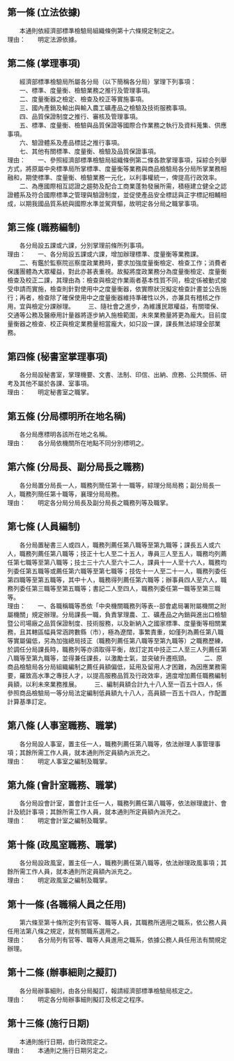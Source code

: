 第一條 (立法依據)
-----------------
　　本通則依經濟部標準檢驗局組織條例第十六條規定制定之。  
理由：　　明定法源依據。

第二條 (掌理事項)
-----------------
　　經濟部標準檢驗局所屬各分局（以下簡稱各分局）掌理下列事項：  
　　一、標準、度量衡、檢驗業務之推行及管理事項。  
　　二、度量衡器之檢定、檢查及校正等實施事項。  
　　三、國內產銷及輸出與輸入農工礦產品之檢驗及技術服務事項。  
　　四、品質保證制度之推行、審核及管理事項。  
　　五、標準、度量衡、檢驗與品質保證等國際合作業務之執行及資料蒐集、供應事項。  
　　六、驗證體系及產品標誌之推行事項。  
　　七、其他有關標準、度量衡、檢驗及品質保證事項。  
理由：　　一、參照經濟部標準檢驗局組織條例第二條各款掌理事項，採綜合列舉方式，將原屬中央標準局所掌標準、度量衡等業務與商品檢驗局各分局所掌業務相融和，期使標準、度量衡、檢驗業務一元化，以利事權統一，俾提高行政效率。
　　二、為應國際相互認證之趨勢及配合工商業蓬勃發展所需，積極建立健全之認證體系及符合國際標準之管理與驗證制度，並促使產品安全標誌與正字標記相輔相成，以期我國品質系統與國際水準並駕齊驅，故明定各分局之職掌事項。

第三條 (職務編制)
-----------------
　　各分局設五課或六課，分別掌理前條所列事項。  
理由：　　一、各分局設五課或六課，增加辦理標準、度量衡等業務課。
　　二、有鑑於監察院巡察度政業務時，要求加強度量衡檢定、檢查工作；消費者保護團體為大眾權益，對此亦甚表重視。故擬將度政業務分為度量衡檢定、度量衡檢查及校正二課，其理由為：檢查與檢定作業兩者基本性質不同，檢定係被動式接受申請而實施，檢查則針對使用中之度量衡器，依實際狀況擬定檢查計畫並公告施行；再者，檢查除了確保使用中之度量衡器維持準確性以外，亦兼具有稽核之作用，宜與檢定分課辦理。
　　三、隨社會之進步，為維護民眾權益，有關環保、交通等公務及醫療用計量器將逐步納入施檢範圍，未來業務量將更為龐大。目前度量衡器之檢查、校正與檢定業務量相當龐大，如只設一課，課長無法綜理全部業務。

第四條 (秘書室掌理事項)
-----------------------
　　各分局設秘書室，掌理機要、文書、法制、印信、出納、庶務、公共關係、研考及其他不屬於各課、室事項。  
理由：　　明定秘書室之職掌。

第五條 (分局標明所在地名稱)
---------------------------
　　各分局應標明各該所在地之名稱。  
理由：　　各分局依機關所在地點不同分別標明之。

第六條 (分局長、副分局長之職務)
-------------------------------
　　各分局置分局長一人，職務列簡任第十一職等，綜理分局局務；副分局長一人，職務列簡任第十職等，襄理分局局務。  
理由：　　明定各分局分局長及副分局長之職務列等及職掌。

第七條 (人員編制)
-----------------
　　各分局置秘書三人或四人，職務列薦任第八職等至第九職等；課長五人或六人，職務列薦任第八職等；技正十七人至二十五人，專員三人至五人，職務均列薦任第七職等至第八職等；技士三十六人至六十二人，課員十一人至十六人，職務均列委任第五職等或薦任第六職等至第七職等；技佐十一人至二十一人，職務列委任第四職等至第五職等，其中十人，職務得列薦任第六職等；辦事員四人至六人，職務列委任第三職等至第五職等；書記二人至四人，職務列委任第一職等至第三職等。  
理由：　　一、各職稱職等悉依「中央機關職務列等表--部會處局署附屬機關之附屬機關」規定辦理。分局課長一職，負責掌理農、工、礦產品之內銷與進出口檢驗暨公司場廠之品質保證制度、技術服務，以及新納入之國家標準、度量衡等相關業務，且其轄區幅員常涵跨數縣（市），極為遼闊，事繁責重，如僅列為薦任第八職等實屬偏低，另為加強總局技正（職務列薦任第八職等至第九職等）之職務歷練，於調任分局課長時，職務列等亦須取得平衡，故訂定其中技正二人至三人列薦任第八職等至第九職等，並得兼任課長，以激勵士氣，並突破升遷瓶頸。
　　二、原商品檢驗局各分局組織編制之薦任員額偏低，延用及留用人才困難，為因應業務需要，羅致高水準之專技人才，以提高服務品質及行政效率，適度增加薦任職務編制員額，以利未來業務推展。
　　三、編制員額合計九十八人至一百五十四人，係參照商品檢驗局一等分局法定編制低員額九十八人，高員額一百五十四人，作配置計算基準訂定。

第八條 (人事室職務、職掌)
-------------------------
　　各分局設人事室，置主任一人，職務列薦任第八職等，依法辦理人事管理事項；其餘所需工作人員，就本通則所定員額內派充之。  
理由：　　明定人事室之編制及職掌。

第九條 (會計室職務、職掌)
-------------------------
　　各分局設會計室，置會計主任一人，職務列薦任第八職等，依法辦理歲計、會計及統計事項；其餘所需工作人員，就本通則所定員額內派充之。  
理由：　　明定會計室之編制及職掌。

第十條 (政風室職務、職掌)
-------------------------
　　各分局設政風室，置主任一人，職務列薦任第八職等，依法辦理政風事項；其餘所需工作人員，就本通則所定員額內派充之。  
理由：　　明定政風室之編制及職掌。

第十一條 (各職稱人員之任用)
---------------------------
　　第六條至第十條所定列有官等、職等人員，其職務所適用之職系，依公務人員任用法第八條之規定，就有關職系選用之。  
理由：　　各分局列有官等、職等人員進用之職系，依據公務人員任用法有關規定辦理。

第十二條 (辦事細則之擬訂)
-------------------------
　　各分局辦事細則，由各分局擬訂，報請經濟部標準檢驗局核定之。  
理由：　　明定各分局辦事細則擬訂及核定之程序。

第十三條 (施行日期)
-------------------
　　本通則施行日期，由行政院定之。  
理由：　　本通則之施行日期另定之。